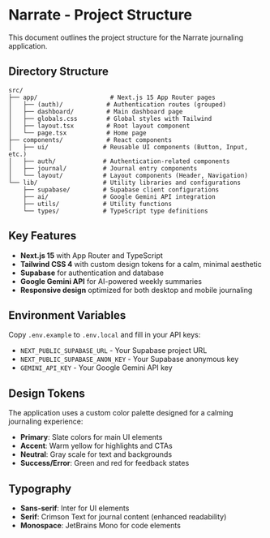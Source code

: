 # Narrate - Project Structure

This document outlines the project structure for the Narrate journaling application.

## Directory Structure

```
src/
├── app/                    # Next.js 15 App Router pages
│   ├── (auth)/            # Authentication routes (grouped)
│   ├── dashboard/         # Main dashboard page
│   ├── globals.css        # Global styles with Tailwind
│   ├── layout.tsx         # Root layout component
│   └── page.tsx           # Home page
├── components/            # React components
│   ├── ui/               # Reusable UI components (Button, Input, etc.)
│   ├── auth/             # Authentication-related components
│   ├── journal/          # Journal entry components
│   └── layout/           # Layout components (Header, Navigation)
└── lib/                  # Utility libraries and configurations
    ├── supabase/         # Supabase client configurations
    ├── ai/               # Google Gemini API integration
    ├── utils/            # Utility functions
    └── types/            # TypeScript type definitions
```

## Key Features

- **Next.js 15** with App Router and TypeScript
- **Tailwind CSS 4** with custom design tokens for a calm, minimal aesthetic
- **Supabase** for authentication and database
- **Google Gemini API** for AI-powered weekly summaries
- **Responsive design** optimized for both desktop and mobile journaling

## Environment Variables

Copy `.env.example` to `.env.local` and fill in your API keys:

- `NEXT_PUBLIC_SUPABASE_URL` - Your Supabase project URL
- `NEXT_PUBLIC_SUPABASE_ANON_KEY` - Your Supabase anonymous key
- `GEMINI_API_KEY` - Your Google Gemini API key

## Design Tokens

The application uses a custom color palette designed for a calming journaling experience:

- **Primary**: Slate colors for main UI elements
- **Accent**: Warm yellow for highlights and CTAs
- **Neutral**: Gray scale for text and backgrounds
- **Success/Error**: Green and red for feedback states

## Typography

- **Sans-serif**: Inter for UI elements
- **Serif**: Crimson Text for journal content (enhanced readability)
- **Monospace**: JetBrains Mono for code elements
